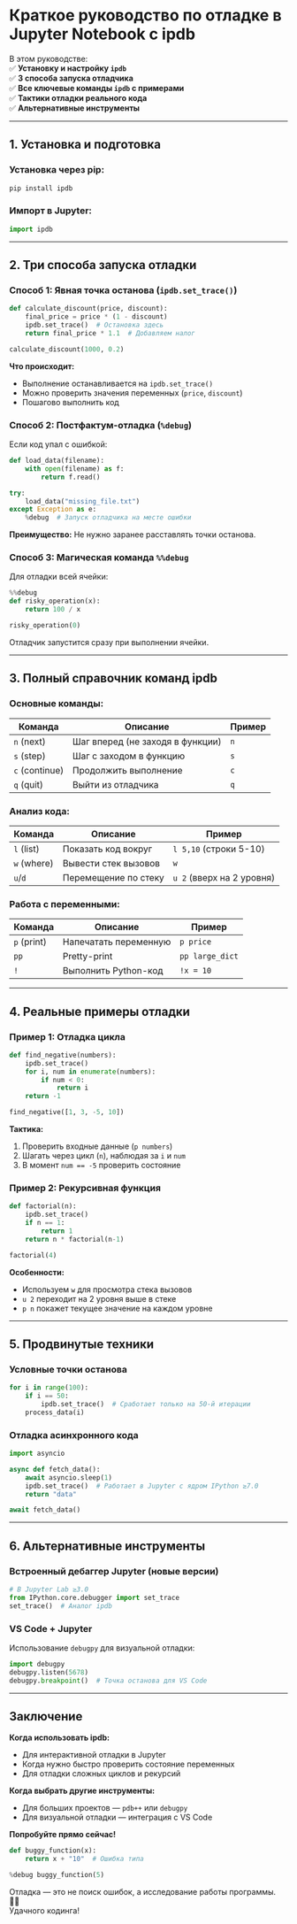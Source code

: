 # **Краткое руководство по отладке в Jupyter Notebook с ipdb**  

В этом руководстве:  
✅ **Установку и настройку `ipdb`**  
✅ **3 способа запуска отладчика**  
✅ **Все ключевые команды `ipdb` с примерами**  
✅ **Тактики отладки реального кода**  
✅ **Альтернативные инструменты**  

---

## **1. Установка и подготовка**  

### Установка через pip:  
```bash
pip install ipdb
```

### Импорт в Jupyter:  
```python
import ipdb
```

---

## **2. Три способа запуска отладки**  

### **Способ 1: Явная точка останова (`ipdb.set_trace()`)**  
```python
def calculate_discount(price, discount):
    final_price = price * (1 - discount)
    ipdb.set_trace()  # Остановка здесь
    return final_price * 1.1  # Добавляем налог

calculate_discount(1000, 0.2)
```
**Что происходит:**  
- Выполнение останавливается на `ipdb.set_trace()`  
- Можно проверить значения переменных (`price`, `discount`)  
- Пошагово выполнить код  

### **Способ 2: Постфактум-отладка (`%debug`)**  
Если код упал с ошибкой:  
```python
def load_data(filename):
    with open(filename) as f:
        return f.read()

try:
    load_data("missing_file.txt")
except Exception as e:
    %debug  # Запуск отладчика на месте ошибки
```
**Преимущество:** Не нужно заранее расставлять точки останова.  

### **Способ 3: Магическая команда `%%debug`**  
Для отладки всей ячейки:  
```python
%%debug
def risky_operation(x):
    return 100 / x

risky_operation(0)
```
Отладчик запустится сразу при выполнении ячейки.  

---

## **3. Полный справочник команд ipdb**  

### **Основные команды:**  
| Команда | Описание | Пример |
|---------|----------|--------|
| `n` (next) | Шаг вперед (не заходя в функции) | `n` |
| `s` (step) | Шаг с заходом в функцию | `s` |
| `c` (continue) | Продолжить выполнение | `c` |
| `q` (quit) | Выйти из отладчика | `q` |

### **Анализ кода:**  
| Команда | Описание | Пример |
|---------|----------|--------|
| `l` (list) | Показать код вокруг | `l 5,10` (строки 5-10) |
| `w` (where) | Вывести стек вызовов | `w` |
| `u`/`d` | Перемещение по стеку | `u 2` (вверх на 2 уровня) |

### **Работа с переменными:**  
| Команда | Описание | Пример |
|---------|----------|--------|
| `p` (print) | Напечатать переменную | `p price` |
| `pp` | Pretty-print | `pp large_dict` |
| `!` | Выполнить Python-код | `!x = 10` |

---

## **4. Реальные примеры отладки**  

### **Пример 1: Отладка цикла**  
```python
def find_negative(numbers):
    ipdb.set_trace()
    for i, num in enumerate(numbers):
        if num < 0:
            return i
    return -1

find_negative([1, 3, -5, 10])
```
**Тактика:**  
1. Проверить входные данные (`p numbers`)  
2. Шагать через цикл (`n`), наблюдая за `i` и `num`  
3. В момент `num == -5` проверить состояние  

### **Пример 2: Рекурсивная функция**  
```python
def factorial(n):
    ipdb.set_trace()
    if n == 1:
        return 1
    return n * factorial(n-1)

factorial(4)
```
**Особенности:**  
- Используем `w` для просмотра стека вызовов  
- `u 2` переходит на 2 уровня выше в стеке  
- `p n` покажет текущее значение на каждом уровне  

---

## **5. Продвинутые техники**  

### **Условные точки останова**  
```python
for i in range(100):
    if i == 50:
        ipdb.set_trace()  # Сработает только на 50-й итерации
    process_data(i)
```

### **Отладка асинхронного кода**  
```python
import asyncio

async def fetch_data():
    await asyncio.sleep(1)
    ipdb.set_trace()  # Работает в Jupyter с ядром IPython ≥7.0
    return "data"

await fetch_data()
```

---

## **6. Альтернативные инструменты**  

### **Встроенный дебаггер Jupyter (новые версии)**  
```python
# В Jupyter Lab ≥3.0
from IPython.core.debugger import set_trace
set_trace()  # Аналог ipdb
```

### **VS Code + Jupyter**  
Использование `debugpy` для визуальной отладки:  
```python
import debugpy
debugpy.listen(5678)
debugpy.breakpoint()  # Точка останова для VS Code
```

---

## **Заключение**  

**Когда использовать ipdb:**  
- Для интерактивной отладки в Jupyter  
- Когда нужно быстро проверить состояние переменных  
- Для отладки сложных циклов и рекурсий  

**Когда выбрать другие инструменты:**  
- Для больших проектов — `pdb++` или `debugpy`  
- Для визуальной отладки — интеграция с VS Code  

**Попробуйте прямо сейчас!**  
```python
def buggy_function(x):
    return x + "10"  # Ошибка типа

%debug buggy_function(5)
``` 

Отладка — это не поиск ошибок, а исследование работы программы. 🕵️‍♂️  
Удачного кодинга!